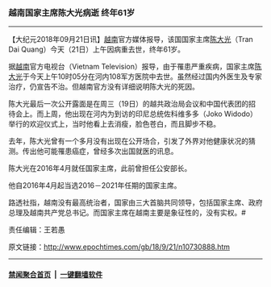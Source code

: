 ### 越南国家主席陈大光病逝 终年61岁
------------------------

<p>【大纪元2018年09月21日讯】<a href="http://www.epochtimes.com/gb/tag/%E8%B6%8A%E5%8D%97.html">越南</a>官方媒体报导，该国国家主席<a href="http://www.epochtimes.com/gb/tag/%E9%99%88%E5%A4%A7%E5%85%89.html">陈大光</a>（Tran Dai Quang）今天（21日）上午因病重去世，终年61岁。</p>
<p>据<a href="http://www.epochtimes.com/gb/tag/%E8%B6%8A%E5%8D%97.html">越南</a>官方电视台（Vietnam Television）报导，由于罹患严重疾病，国家主席<a href="http://www.epochtimes.com/gb/tag/%E9%99%88%E5%A4%A7%E5%85%89.html">陈大光</a>于今天上午10时05分在河内108军方医院中去世。虽然经过国内外医生及专家治疗，仍宣告不治。但越南官方没有详细说明陈大光的死因。</p>
<p>陈大光最后一次公开露面是在周三（19日）的越共政治局会议和中国代表团的招待会上。而上周，他出现在河内为到访的印尼总统佐科维多多（Joko Widodo）举行的欢迎仪式上，当时他看上去消瘦，脸色苍白，而且脚步不稳。</p>
<p>去年，陈大光曾有一个多月没有出现在公开场合，引发了外界对他健康状况的猜测。传出他可能罹患癌症，曾经多次出国就医的讯息。</p>
<p>陈大光在2016年4月就任国家主席，此前曾担任公安部长。</p>
<p>他自2016年4月起当选2016－2021年任期的国家主席。</p>
<p>路透社指，越南没有最高统治者，国家由三大首脑共同领导，包括国家主席、政府总理及越南共产党总书记。而国家主席在越南主要是象征性的，没有实权。#</p>
<p>责任编辑：王若愚</p>

原文链接：http://www.epochtimes.com/gb/18/9/21/n10730888.htm


------------------------
#### [禁闻聚合首页](https://github.com/gfw-breaker/banned-news/blob/master/README.md) &nbsp;|&nbsp;  [一键翻墙软件](https://github.com/gfw-breaker/nogfw/blob/master/README.md)